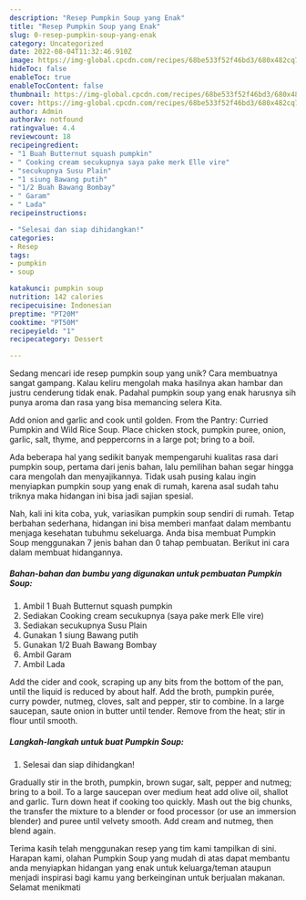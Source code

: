```yaml
---
description: "Resep Pumpkin Soup yang Enak"
title: "Resep Pumpkin Soup yang Enak"
slug: 0-resep-pumpkin-soup-yang-enak
category: Uncategorized
date: 2022-08-04T11:32:46.910Z
image: https://img-global.cpcdn.com/recipes/68be533f52f46bd3/680x482cq70/pumpkin-soup-foto-resep-utama.jpg
hideToc: false
enableToc: true
enableTocContent: false
thumbnail: https://img-global.cpcdn.com/recipes/68be533f52f46bd3/680x482cq70/pumpkin-soup-foto-resep-utama.jpg
cover: https://img-global.cpcdn.com/recipes/68be533f52f46bd3/680x482cq70/pumpkin-soup-foto-resep-utama.jpg
author: Admin
authorAv: notfound
ratingvalue: 4.4
reviewcount: 18
recipeingredient:
- "1 Buah Butternut squash pumpkin"
- " Cooking cream secukupnya saya pake merk Elle vire"
- "secukupnya Susu Plain"
- "1 siung Bawang putih"
- "1/2 Buah Bawang Bombay"
- " Garam"
- " Lada"
recipeinstructions:

- "Selesai dan siap dihidangkan!"
categories:
- Resep
tags:
- pumpkin
- soup

katakunci: pumpkin soup 
nutrition: 142 calories
recipecuisine: Indonesian
preptime: "PT20M"
cooktime: "PT50M"
recipeyield: "1"
recipecategory: Dessert

---
```





Sedang mencari ide resep pumpkin soup yang unik? Cara membuatnya sangat gampang. Kalau keliru mengolah maka hasilnya akan hambar dan justru cenderung tidak enak. Padahal pumpkin soup yang enak harusnya sih punya aroma dan rasa yang bisa memancing selera Kita.





Add onion and garlic and cook until golden. From the Pantry: Curried Pumpkin and Wild Rice Soup. Place chicken stock, pumpkin puree, onion, garlic, salt, thyme, and peppercorns in a large pot; bring to a boil.

Ada beberapa hal yang sedikit banyak mempengaruhi kualitas rasa dari pumpkin soup, pertama dari jenis bahan, lalu pemilihan bahan segar hingga cara mengolah dan menyajikannya. Tidak usah pusing kalau ingin menyiapkan pumpkin soup yang enak di rumah, karena asal sudah tahu triknya maka hidangan ini bisa jadi sajian spesial.






Nah, kali ini kita coba, yuk, variasikan pumpkin soup sendiri di rumah. Tetap berbahan sederhana, hidangan ini bisa memberi manfaat dalam membantu menjaga kesehatan tubuhmu sekeluarga. Anda bisa membuat Pumpkin Soup menggunakan 7 jenis bahan dan 0 tahap pembuatan. Berikut ini cara dalam membuat hidangannya.

<!--inarticleads1-->

##### Bahan-bahan dan bumbu yang digunakan untuk pembuatan Pumpkin Soup:

1. Ambil 1 Buah Butternut squash pumpkin
1. Sediakan  Cooking cream secukupnya (saya pake merk Elle vire)
1. Sediakan secukupnya Susu Plain
1. Gunakan 1 siung Bawang putih
1. Gunakan 1/2 Buah Bawang Bombay
1. Ambil  Garam
1. Ambil  Lada


Add the cider and cook, scraping up any bits from the bottom of the pan, until the liquid is reduced by about half. Add the broth, pumpkin purée, curry powder, nutmeg, cloves, salt and pepper, stir to combine. In a large saucepan, saute onion in butter until tender. Remove from the heat; stir in flour until smooth. 

<!--inarticleads2-->

##### Langkah-langkah untuk buat Pumpkin Soup:


1. Selesai dan siap dihidangkan!

Gradually stir in the broth, pumpkin, brown sugar, salt, pepper and nutmeg; bring to a boil. To a large saucepan over medium heat add olive oil, shallot and garlic. Turn down heat if cooking too quickly. Mash out the big chunks, the transfer the mixture to a blender or food processor (or use an immersion blender) and puree until velvety smooth. Add cream and nutmeg, then blend again. 

Terima kasih telah menggunakan resep yang tim kami tampilkan di sini. Harapan kami, olahan Pumpkin Soup yang mudah di atas dapat membantu anda menyiapkan hidangan yang enak untuk keluarga/teman ataupun menjadi inspirasi bagi kamu yang berkeinginan untuk berjualan makanan. Selamat menikmati
